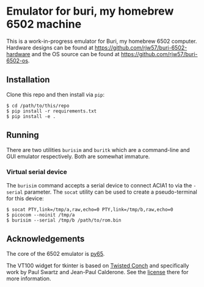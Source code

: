 # Emulator for buri, my homebrew 6502 machine

This is a work-in-progress emulator for Buri, my homebrew 6502 computer.
Hardware designs can be found at https://github.com/rjw57/buri-6502-hardware
and the OS source can be found at https://github.com/rjw57/buri-6502-os.

## Installation

Clone this repo and then install via ``pip``:

```console
$ cd /path/to/this/repo
$ pip install -r requirements.txt
$ pip install -e .
```

## Running

There are two utilities ``burisim`` and ``buritk`` which are a command-line and
GUI emulator respectively. Both are somewhat immature.

### Virtual serial device

The ``burisim`` command accepts a serial device to connect ACIA1 to via the
``-serial`` parameter. The ``socat`` utility can be used to create a
pseudo-terminal for this device:

```console
$ socat PTY,link=/tmp/a,raw,echo=0 PTY,link=/tmp/b,raw,echo=0
$ picocom --noinit /tmp/a
$ burisim --serial /tmp/b /path/to/rom.bin
```

## Acknowledgements

The core of the 6502 emulator is [py65](https://github.com/mnaberez/py65/).

The VT100 widget for tkinter is based on [Twisted
Conch](https://github.com/racker/python-twisted-conch) and specifically work by
Paul Swartz and Jean-Paul Calderone. See the
[license](https://github.com/racker/python-twisted-conch/blob/master/LICENSE)
there for more information.
